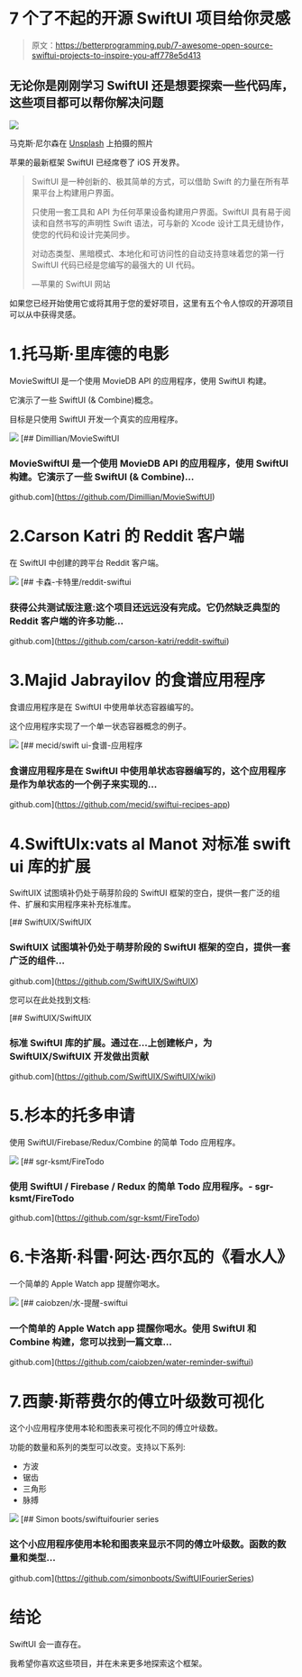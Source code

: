# 7 个了不起的开源 SwiftUI 项目给你灵感

> 原文：<https://betterprogramming.pub/7-awesome-open-source-swiftui-projects-to-inspire-you-aff778e5d413>

## 无论你是刚刚学习 SwiftUI 还是想要探索一些代码库，这些项目都可以帮你解决问题

![](img/cf4e198d0860c9ddf4fc28d5c9f251bc.png)

马克斯·尼尔森在 [Unsplash](https://unsplash.com?utm_source=medium&utm_medium=referral) 上拍摄的照片

苹果的最新框架 SwiftUI 已经席卷了 iOS 开发界。

> SwiftUI 是一种创新的、极其简单的方式，可以借助 Swift 的力量在所有苹果平台上构建用户界面。
> 
> 只使用一套工具和 API 为任何苹果设备构建用户界面。SwiftUI 具有易于阅读和自然书写的声明性 Swift 语法，可与新的 Xcode 设计工具无缝协作，使您的代码和设计完美同步。
> 
> 对动态类型、黑暗模式、本地化和可访问性的自动支持意味着您的第一行 SwiftUI 代码已经是您编写的最强大的 UI 代码。
> 
> —苹果的 SwiftUI 网站

如果您已经开始使用它或将其用于您的爱好项目，这里有五个令人惊叹的开源项目可以从中获得灵感。

# 1.托马斯·里库德的电影

MovieSwiftUI 是一个使用 MovieDB API 的应用程序，使用 SwiftUI 构建。

它演示了一些 SwiftUI (& Combine)概念。

目标是只使用 SwiftUI 开发一个真实的应用程序。

![](img/9071eb100100f5fbbfb9db7006ce815e.png)[](https://github.com/Dimillian/MovieSwiftUI) [## Dimillian/MovieSwiftUI

### MovieSwiftUI 是一个使用 MovieDB API 的应用程序，使用 SwiftUI 构建。它演示了一些 SwiftUI (& Combine)…

github.com](https://github.com/Dimillian/MovieSwiftUI) 

# 2.Carson Katri 的 Reddit 客户端

在 SwiftUI 中创建的跨平台 Reddit 客户端。

![](img/b33eb923a7f5f3436496d142a2e24a55.png)[](https://github.com/carson-katri/reddit-swiftui) [## 卡森-卡特里/reddit-swiftui

### 获得公共测试版注意:这个项目还远远没有完成。它仍然缺乏典型的 Reddit 客户端的许多功能…

github.com](https://github.com/carson-katri/reddit-swiftui) 

# 3.Majid Jabrayilov 的食谱应用程序

食谱应用程序是在 SwiftUI 中使用单状态容器编写的。

这个应用程序实现了一个单一状态容器概念的例子。

![](img/1ca61f5245223344c22121c76955d969.png)[](https://github.com/mecid/swiftui-recipes-app) [## mecid/swift ui-食谱-应用程序

### 食谱应用程序是在 SwiftUI 中使用单状态容器编写的，这个应用程序是作为单状态的一个例子来实现的…

github.com](https://github.com/mecid/swiftui-recipes-app) 

# 4.SwiftUIx:vats al Manot 对标准 swift ui 库的扩展

SwiftUIX 试图填补仍处于萌芽阶段的 SwiftUI 框架的空白，提供一套广泛的组件、扩展和实用程序来补充标准库。

[](https://github.com/SwiftUIX/SwiftUIX) [## SwiftUIX/SwiftUIX

### SwiftUIX 试图填补仍处于萌芽阶段的 SwiftUI 框架的空白，提供一套广泛的组件…

github.com](https://github.com/SwiftUIX/SwiftUIX) 

您可以在此处找到文档:

[](https://github.com/SwiftUIX/SwiftUIX/wiki) [## SwiftUIX/SwiftUIX

### 标准 SwiftUI 库的扩展。通过在…上创建帐户，为 SwiftUIX/SwiftUIX 开发做出贡献

github.com](https://github.com/SwiftUIX/SwiftUIX/wiki) 

# 5.杉本的托多申请

使用 SwiftUI/Firebase/Redux/Combine 的简单 Todo 应用程序。

![](img/4ab58c857e6119b1769cebf911cfd612.png)[](https://github.com/sgr-ksmt/FireTodo) [## sgr-ksmt/FireTodo

### 使用 SwiftUI / Firebase / Redux 的简单 Todo 应用程序。- sgr-ksmt/FireTodo

github.com](https://github.com/sgr-ksmt/FireTodo) 

# 6.卡洛斯·科雷·阿达·西尔瓦的《看水人》

一个简单的 Apple Watch app 提醒你喝水。

![](img/99e31dbde6588197bec6f531daf34301.png)[](https://github.com/caiobzen/water-reminder-swiftui) [## caiobzen/水-提醒-swiftui

### 一个简单的 Apple Watch app 提醒你喝水。使用 SwiftUI 和 Combine 构建，您可以找到一篇文章…

github.com](https://github.com/caiobzen/water-reminder-swiftui) 

# 7.西蒙·斯蒂费尔的傅立叶级数可视化

这个小应用程序使用本轮和图表来可视化不同的傅立叶级数。

功能的数量和系列的类型可以改变。支持以下系列:

*   方波
*   锯齿
*   三角形
*   脉搏

![](img/df85fee938a053fee2f1dd9044ca31d8.png)[](https://github.com/simonboots/SwiftUIFourierSeries) [## Simon boots/swiftuifourier series

### 这个小应用程序使用本轮和图表来显示不同的傅立叶级数。函数的数量和类型…

github.com](https://github.com/simonboots/SwiftUIFourierSeries) 

# 结论

SwiftUI 会一直存在。

我希望你喜欢这些项目，并在未来更多地探索这个框架。